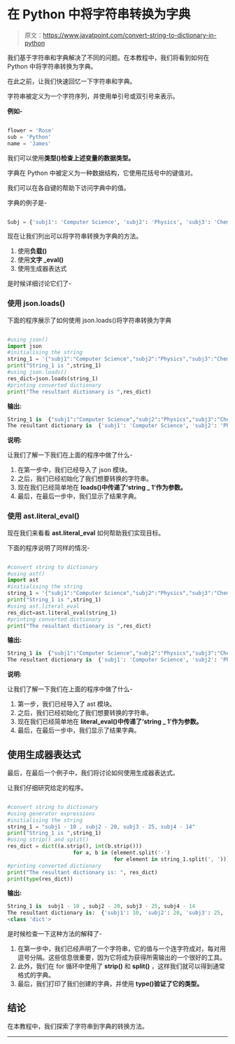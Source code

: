 # 在 Python 中将字符串转换为字典

> 原文：<https://www.javatpoint.com/convert-string-to-dictionary-in-python>

我们基于字符串和字典解决了不同的问题。在本教程中，我们将看到如何在 Python 中将字符串转换为字典。

在此之前，让我们快速回忆一下字符串和字典。

字符串被定义为一个字符序列，并使用单引号或双引号来表示。

**例如-**

```py

flower = 'Rose'
sub = 'Python'
name = 'James'

```

我们可以使用**类型()检查上述变量的数据类型。**

字典在 Python 中被定义为一种数据结构，它使用花括号中的键值对。

我们可以在各自键的帮助下访问字典中的值。

字典的例子是-

```py

Subj = {'subj1': 'Computer Science', 'subj2': 'Physics', 'subj3': 'Chemistry', 'subj4': 'Mathematics'}

```

现在让我们列出可以将字符串转换为字典的方法。

1.  使用**负载()**
2.  使用**文字 _eval()**
3.  使用生成器表达式

是时候详细讨论它们了-

### 使用 json.loads()

下面的程序展示了如何使用 json.loads()将字符串转换为字典

```py

#using json()
import json
#initialising the string
string_1 = '{"subj1":"Computer Science","subj2":"Physics","subj3":"Chemistry","subj4":"Mathematics"}'
print("String_1 is ",string_1)
#using json.loads()
res_dict=json.loads(string_1)
#printing converted dictionary
print("The resultant dictionary is ",res_dict)

```

**输出:**

```py
String_1 is  {"subj1":"Computer Science","subj2":"Physics","subj3":"Chemistry","subj4":"Mathematics"}
The resultant dictionary is  {'subj1': 'Computer Science', 'subj2': 'Physics', 'subj3': 'Chemistry', 'subj4': 'Mathematics'}

```

**说明:**

让我们了解一下我们在上面的程序中做了什么-

1.  在第一步中，我们已经导入了 json 模块。
2.  之后，我们已经初始化了我们想要转换的字符串。
3.  现在我们已经简单地在 **loads()中传递了‘string _ 1’作为参数。**
4.  最后，在最后一步中，我们显示了结果字典。

### 使用 ast.literal_eval()

现在我们来看看 **ast.literal_eval** 如何帮助我们实现目标。

下面的程序说明了同样的情况-

```py

#convert string to dictionary
#using ast()
import ast
#initialising the string
string_1 = '{"subj1":"Computer Science","subj2":"Physics","subj3":"Chemistry","subj4":"Mathematics"}'
print("String_1 is ",string_1)
#using ast.literal_eval
res_dict=ast.literal_eval(string_1)
#printing converted dictionary
print("The resultant dictionary is ",res_dict)

```

**输出:**

```py
String_1 is  {"subj1":"Computer Science","subj2":"Physics","subj3":"Chemistry","subj4":"Mathematics"}
The resultant dictionary is  {'subj1': 'Computer Science', 'subj2': 'Physics', 'subj3': 'Chemistry', 'subj4': 'Mathematics'}

```

**说明:**

让我们了解一下我们在上面的程序中做了什么-

1.  第一步，我们已经导入了 ast 模块。
2.  之后，我们已经初始化了我们想要转换的字符串。
3.  现在我们已经简单地在 **literal_eval()中传递了‘string _ 1’作为参数。**
4.  最后，在最后一步中，我们显示了结果字典。

## 使用生成器表达式

最后，在最后一个例子中，我们将讨论如何使用生成器表达式。

让我们仔细研究给定的程序。

```py

#convert string to dictionary
#using generator expressions
#initialising the string
string_1 = "subj1 - 10 , subj2 - 20, subj3 - 25, subj4 - 14"
print("String_1 is ",string_1)
#using strip() and split()
res_dict = dict((a.strip(), int(b.strip()))
                     for a, b in (element.split('-')
                                  for element in string_1.split(', ')))
#printing converted dictionary
print("The resultant dictionary is: ", res_dict)
print(type(res_dict))

```

**输出:**

```py
String_1 is  subj1 - 10 , subj2 - 20, subj3 - 25, subj4 - 14
The resultant dictionary is:  {'subj1': 10, 'subj2': 20, 'subj3': 25, 'subj4': 14}
<class 'dict'>

```

是时候检查一下这种方法的解释了-

1.  在第一步中，我们已经声明了一个字符串，它的值与一个连字符成对，每对用逗号分隔。这些信息很重要，因为它将成为获得所需输出的一个很好的工具。
2.  此外，我们在 for 循环中使用了 **strip()** 和 **split()** ，这样我们就可以得到通常格式的字典。
3.  最后，我们打印了我们创建的字典，并使用 **type()验证了它的类型。**

## 结论

在本教程中，我们探索了字符串到字典的转换方法。

* * *
